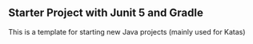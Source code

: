 ## Starter Project with Junit 5 and Gradle

This is a template for starting new Java projects (mainly used for Katas)